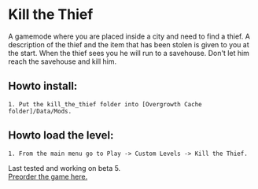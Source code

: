 # Kill the Thief
A gamemode where you are placed inside a city and need to find a thief. A description of the thief and the item that has been stolen is given to you at the start. When the thief sees you he will run to a savehouse. Don't let him reach the savehouse and kill him.  

## Howto install:  
	1. Put the kill_the_thief folder into [Overgrowth Cache folder]/Data/Mods.
## Howto load the level:  
	1. From the main menu go to Play -> Custom Levels -> Kill the Thief.  

Last tested and working on beta 5.  
[Preorder the game here.](http://www.wolfire.com/overgrowth)
